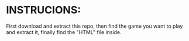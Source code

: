 # INSTRUCIONS:
 First download and extract this repo, then find the game you want to play and extract it, finally find the "HTML" file inside.
